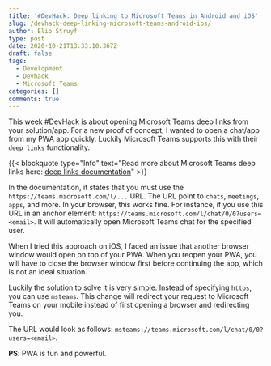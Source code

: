 ```yaml
---
title: '#DevHack: Deep linking to Microsoft Teams in Android and iOS'
slug: /devhack-deep-linking-microsoft-teams-android-ios/
author: Elio Struyf
type: post
date: 2020-10-21T13:33:10.367Z
draft: false
tags:
  - Development
  - Devhack
  - Microsoft Teams
categories: []
comments: true
---
```


This week #DevHack is about opening Microsoft Teams deep links from your solution/app. For a new proof of concept, I wanted to open a chat/app from my PWA app quickly. Luckily Microsoft Teams supports this with their `deep links` functionality.

{{< blockquote type="Info" text="Read more about Microsoft Teams deep links here: [deep links documentation](https://docs.microsoft.com/en-us/microsoftteams/platform/concepts/build-and-test/deep-links)" >}}

In the documentation, it states that you must use the `https://teams.microsoft.com/l/...` URL. The URL point to `chats`, `meetings`, `apps`, and more. In your browser, this works fine. For instance, if you use this URL in an anchor element: `https://teams.microsoft.com/l/chat/0/0?users=<email>`. It will automatically open Microsoft Teams chat for the specified user.

When I tried this approach on iOS, I faced an issue that another browser window would open on top of your PWA. When you reopen your PWA, you will have to close the browser window first before continuing the app, which is not an ideal situation.

Luckily the solution to solve it is very simple. Instead of specifying `https`, you can use `msteams`. This change will redirect your request to Microsoft Teams on your mobile instead of first opening a browser and redirecting you.

The URL would look as follows: `msteams://teams.microsoft.com/l/chat/0/0?users=<email>`.

**PS**: PWA is fun and powerful.
